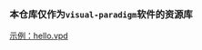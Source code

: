 ### 本仓库仅作为`visual-paradigm`软件的资源库

[示例：hello.vpd](https://online.visual-paradigm.com/w/hxfsgsuv/diagrams/#Uhttps%3A%2F%2Fljq199612.github.io%2Fparadigm%2Ftest.vpd) 
